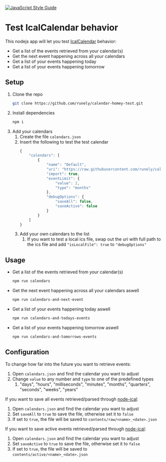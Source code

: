 ﻿[![JavaScript Style Guide](https://img.shields.io/badge/code_style-standard-brightgreen.svg)](https://standardjs.com)

# Test IcalCalendar behavior

This nodejs app will let you test [IcalCalendar](https://github.com/runely/calendar-homey) behavior:

* Get a list of the events retrieved from your calendar(s)
* Get the next event happening across all your calendars
* Get a list of your events happening today
* Get a list of your events happening tomorrow

## Setup

1. Clone the repo
    ```bash
    git clone https://github.com/runely/calendar-homey-test.git
    ```
1. Install dependencies
    ```bash
    npm i
    ```
1. Add your calendars
    1. Create the file `calendars.json`
    1. Insert the following to test the test calendar
        ```javascript
        {
            "calendars": [
                {
                    "name": "Default",
                    "uri": "https://raw.githubusercontent.com/runely/calendar-homey-test/master/calendars/default.ics",
                    "import": true,
                    "eventLimit": {
                        "value": 2,
                        "type": "months"
                    },
                    "debugOptions": {
                        "saveAll": false,
                        "saveActive": false
                    }
                }
            ]
        }
        ```
    1. Add your own calendars to the list
        1. If you want to test a local ics file, swap out the uri with full path to the ics file and add `"isLocalFile": true` to `"debugOptions"`

## Usage

* Get a list of the events retrieved from your calendar(s)
    ```bash
    npm run calendars
    ```
* Get the next event happening across all your calendars aswell
    ```bash
    npm run calendars-and-next-event
    ```
* Get a list of your events happening today aswell
    ```bash
    npm run calendars-and-todays-events
    ```
* Get a list of your events happening tomorrow aswell
    ```bash
    npm run calendars-and-tomorrows-events
    ```

## Configuration

To change how far into the future you want to retrieve events:
1. Open `calendars.json` and find the calendar you want to adjust
1. Change `value` to any number and `type` to one of the predefined types
    1. "days", "hours", "milliseconds", "minutes", "months", "quarters", "seconds", "weeks", "years"

If you want to save all events retrieved/parsed through [node-ical](https://github.com/jens-maus/node-ical):
1. Open `calendars.json` and find the calendar you want to adjust
1. Set `saveAll` to `true` to save the file, otherwise set it to `false`
1. If set to `true`, the file will be saved to `contents/raw/<name>_<date>.json`

If you want to save active events retrieved/parsed through [node-ical](https://github.com/jens-maus/node-ical):
1. Open `calendars.json` and find the calendar you want to adjust
1. Set `saveActive` to `true` to save the file, otherwise set it to `false`
1. If set to `true`, the file will be saved to `contents/active/<name>_<date>.json`
